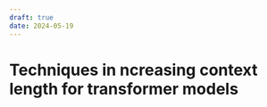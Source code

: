 ```yaml
---
draft: true
date: 2024-05-19
---
```


# Techniques in ncreasing context length for transformer models
